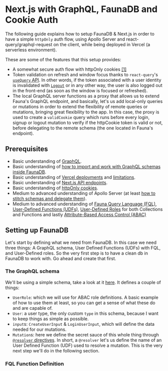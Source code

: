 # Next.js with GraphQL, FaunaDB and Cookie Auth

The following guide explains how to setup FaunaDB & Next.js in order to have a simple `httpOnly` auth flow, using Apollo Server and react-query/graphql-request on the client, while being deployed in Vercel (a serverless environment).

These are some of the features that this setup provides:

- A somewhat secure auth flow with httpOnly cookies [[1]](https://developer.mozilla.org/en-US/docs/Web/HTTP/Cookies#Security)
- Token validation on refresh and window focus thanks to `react-query`'s [`useQuery` API](https://github.com/tannerlinsley/react-query#useQuery). In other words, if the token associated with a user identity is invalidated with [`Logout`](https://docs.fauna.com/fauna/current/api/fql/functions/logout) or in any other way, the user is also logged out in the front-end (as soon as the window is focused or refreshed).
- The local GraphQL server functions as a proxy that allows us to extend Fauna's GraphQL endpoint, and basically, let's us add local-only queries or mutations in order to extend the flexibility of remote queries or mutations, bringing great flexibility to the app. In this case, the proxy is used to create a `validCookie` query which runs before every login, signup or logout mutation to verify if the httpCookie token is valid or not, before delegating to the remote schema (the one located in Fauna's endpoint).

## Prerequisites

- Basic understanding of [GraphQL](https://www.apollographql.com/docs/apollo-server/schema/schema/).
- Basic understanding of [how to import and work with GraphQL schemas inside FaunaDB](https://docs.fauna.com/fauna/current/start/graphql).
- Basic understanding of [Vercel deployments](https://vercel.com/docs/v2/serverless-functions/introduction) and [limitations](https://vercel.com/docs/v2/platform/limits).
- Basic understanding of [Next.js API endpoints](https://nextjs.org/docs/api-routes/introduction).
- Basic understanding of [httpOnly cookies](https://developer.mozilla.org/en-US/docs/Web/HTTP/Cookies).
- Medium to advanced understanding of Apollo Server (at least [how to stitch schemas and delegate them](https://www.apollographql.com/docs/apollo-server/features/schema-stitching/)).
- Medium to advanced understanding of [Fauna Query Language (FQL)](https://docs.fauna.com/fauna/current/api/fql/), [User-Defined Functions (UDFs)](https://docs.fauna.com/fauna/current/api/graphql/functions), [User-Defined Roles](https://docs.fauna.com/fauna/current/security/roles) for both Collections and Functions and lastly [Attribute-Based Access Control (ABAC)](https://docs.fauna.com/fauna/current/security/abac)

## Setting up FaunaDB

Let's start by defining what we need from FaunaDB. In this case we need three things: A GraphQL schema, User Defined Functions (UDFs) with FQL, and User-Defined roles. So the very first step is to have a clean db in FaunaDB to work with. Go ahead and create that first.

### The GraphQL schema

We'll be using a simple schema, take a look at it [here](/lib/graphql/faunadbSchema.gql). It defines a couple of things:

- `UserRole`: which we will use for ABAC role definitions. A basic example of how to use them at least, so you can get a sense of what these do and are capable of.
- `User`: a user type, the only custom `type` in this schema, because I want to keep things as simple as possible.
- `input`s: `CreateUserInput` & `LoginUserInput`, which will define the data needed for our mutations.
- `Mutation`s: here we define the secret sauce of this whole thing through [`@resolver` directives](https://docs.fauna.com/fauna/current/api/graphql/directives/d_resolver). In short, a `@resolver` let's us define the name of an User Defined Function (UDF) used to resolve a mutation. This is the very next step we'll do in the following section.

### FQL Function Definition
